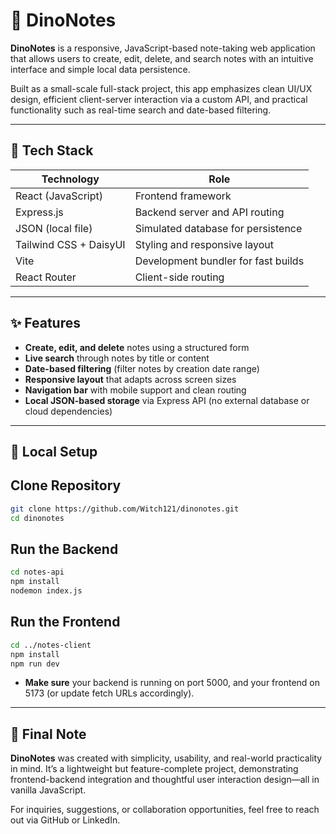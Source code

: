 # 🦕 DinoNotes

**DinoNotes** is a responsive, JavaScript-based note-taking web application that allows users to create, edit, delete, and search notes with an intuitive interface and simple local data persistence.

Built as a small-scale full-stack project, this app emphasizes clean UI/UX design, efficient client-server interaction via a custom API, and practical functionality such as real-time search and date-based filtering.

---

## 🔧 Tech Stack

| Technology             | Role                                |
| ---------------------- | ----------------------------------- |
| React (JavaScript)     | Frontend framework                  |
| Express.js             | Backend server and API routing      |
| JSON (local file)      | Simulated database for persistence  |
| Tailwind CSS + DaisyUI | Styling and responsive layout       |
| Vite                   | Development bundler for fast builds |
| React Router           | Client-side routing                 |

---

## ✨ Features

- **Create, edit, and delete** notes using a structured form
- **Live search** through notes by title or content
- **Date-based filtering** (filter notes by creation date range)
- **Responsive layout** that adapts across screen sizes
- **Navigation bar** with mobile support and clean routing
- **Local JSON-based storage** via Express API (no external database or cloud dependencies)

---

## 🚀 Local Setup

## Clone Repository

```bash
git clone https://github.com/Witch121/dinonotes.git
cd dinonotes
```

## Run the Backend

```bash
cd notes-api
npm install
nodemon index.js
```

## Run the Frontend

```bash
cd ../notes-client
npm install
npm run dev
```

- **Make sure** your backend is running on port 5000, and your frontend on 5173 (or update fetch URLs accordingly).

---

## 📣 Final Note

**DinoNotes** was created with simplicity, usability, and real-world practicality in mind. It’s a lightweight but feature-complete project, demonstrating frontend-backend integration and thoughtful user interaction design—all in vanilla JavaScript.

For inquiries, suggestions, or collaboration opportunities, feel free to reach out via GitHub or LinkedIn.
